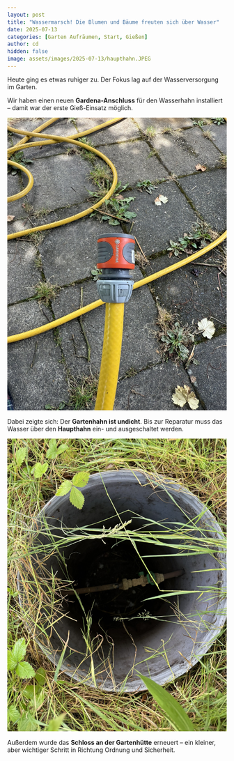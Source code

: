 ```yaml
---
layout: post
title: "Wassermarsch! Die Blumen und Bäume freuten sich über Wasser"
date: 2025-07-13
categories: [Garten Aufräumen, Start, Gießen]
author: cd
hidden: false
image: assets/images/2025-07-13/haupthahn.JPEG
---
```


Heute ging es etwas ruhiger zu. Der Fokus lag auf der Wasserversorgung im Garten.

Wir haben einen neuen **Gardena-Anschluss** für den Wasserhahn installiert – damit war der erste Gieß-Einsatz möglich.

![Schlauch](/assets/images/2025-07-13/schlauch.JPEG)

Dabei zeigte sich: Der **Gartenhahn ist undicht**. Bis zur Reparatur muss das Wasser über den **Haupthahn** ein- und ausgeschaltet werden.

![Haupthahn](/assets/images/2025-07-13/haupthahn.JPEG)

Außerdem wurde das **Schloss an der Gartenhütte** erneuert – ein kleiner, aber wichtiger Schritt in Richtung Ordnung und Sicherheit.
